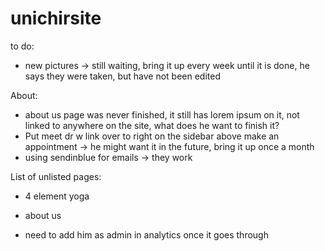# unichirsite

to do:
- new pictures -> still waiting, bring it up every week until it is done, he says they were taken, but have not been edited

About:
- about us page was never finished, it still has lorem ipsum on it, not linked to anywhere on the site, what does he want to finish it?
- Put meet dr w link over to right on the sidebar above make an appointment -> he might want it in the future, bring it up once a month
- using sendinblue for emails -> they work

List of unlisted pages:
- 4 element yoga
- about us

- need to add him as admin in analytics once it goes through
